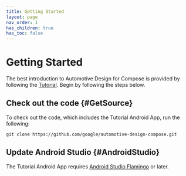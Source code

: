 ```yaml
---
title: Getting Started
layout: page
nav_order: 1
has_children: true
has_toc: false
---
```



# Getting Started

The best introduction to Automotive Design for Compose is provided by following
the [Tutorial](/docs//tutorial/index). Begin by
following the steps below.

## Check out the code {#GetSource}

To check out the code, which includes the Tutorial Android App, run the
following:

```posix-terminal
git clone https://github.com/google/automotive-design-compose.git
```

## Update Android Studio {#AndroidStudio}

The Tutorial Android App requires [Android Studio Flamingo](https://developer.android.com/studio) or later.
